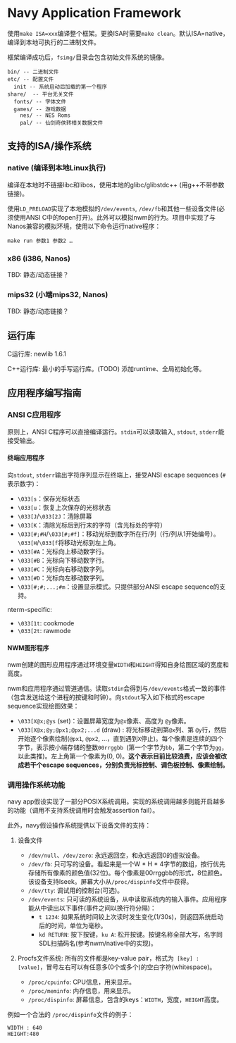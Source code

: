 # Navy Application Framework

使用`make ISA=xxx`编译整个框架。更换ISA时需要`make clean`。默认ISA=native，编译到本地可执行的二进制文件。

框架编译成功后，`fsimg/`目录会包含初始文件系统的镜像。

```
bin/ -- 二进制文件
etc/ -- 配置文件
  init -- 系统启动后加载的第一个程序
share/  -- 平台无关文件
  fonts/ -- 字体文件
  games/ -- 游戏数据
    nes/ -- NES Roms
    pal/ -- 仙剑奇侠转相关数据文件
```

## 支持的ISA/操作系统

### native (编译到本地Linux执行)

编译在本地时不链接libc和libos，使用本地的glibc/glibstdc++ (用g++不带参数链接)。

使用`LD_PRELOAD`实现了本地模拟的`/dev/events`, `/dev/fb`和其他一些设备文件(必须使用ANSI C中的fopen打开)。此外可以模拟nwm的行为。项目中实现了与Nanos兼容的模拟环境，使用以下命令运行native程序：

`make run 参数1 参数2 …`

### x86 (i386, Nanos)

TBD: 静态/动态链接？

### mips32 (小端mips32, Nanos)

TBD: 静态/动态链接？

## 运行库

C运行库: newlib 1.6.1

C++运行库: 最小的手写运行库。(TODO) 添加runtime、全局初始化等。

## 应用程序编写指南

### ANSI C应用程序

原则上，ANSI C程序可以直接编译运行。`stdin`可以读取输入, `stdout`, `stderr`能接受输出。

#### 终端应用程序

向`stdout`, `stderr`输出字符序列显示在终端上，接受ANSI escape sequences (`#`表示数字)：

* `\033[s`：保存光标状态
* `\033[u`：恢复上次保存的光标状态
* `\033[J`/`\033[2J`：清除屏幕
* `\033[K`：清除光标后到行末的字符（含光标处的字符）
* `\033[#;#H`/`\033[#;#f]`：移动光标到数字所在行/列（行/列从1开始编号）。`\033[H`/`\033[f`将移动光标到左上角。
* `\033[#A`：光标向上移动数字行。
* `\033[#B`：光标向下移动数字行。
* `\033[#C`：光标向右移动数字列。
* `\033[#D`：光标向左移动数字列。
* `\033[#;#;...;#m`：设置显示模式。只提供部分ANSI escape sequence的支持。

nterm-specific:

* `\033[1t`: cookmode
* `\033[2t`: rawmode

#### NWM图形程序

nwm创建的图形应用程序通过环境变量`WIDTH`和`HEIGHT`得知自身绘图区域的宽度和高度。

nwm和应用程序通过管道通信。读取`stdin`会得到与`/dev/events`格式一致的事件（包含发送给这个进程的按键和时钟）。向`stdout`写入如下格式的escape sequence实现绘图效果：

* `\033[X@x;@ys` (set)：设置屏幕宽度为`@x`像素、高度为 `@y`像素。
* `\033[X@x;@y;@px1;@px2;...d` (draw) : 将光标移动到第`@x`列、第 `@y`行，然后开始逐个像素绘制(`@px1`, `@px2`, …，直到遇到`X`停止)。每个像素是连续的四个字节，表示按小端存储的整数`00rrggbb `(第一个字节为`bb`，第二个字节为`gg`，以此类推)。左上角第一个像素为(0, 0)。**这个表示目前比较浪费，应该会被改成若干个escape sequences，分别负责光标控制、调色板控制、像素绘制。**

### 调用操作系统功能

navy app假设实现了一部分POSIX系统调用。实现的系统调用越多则能开启越多的功能（调用不支持系统调用时会触发assertion fail）。

此外，navy假设操作系统提供以下设备文件的支持：

1. 设备文件

    * `/dev/null`、`/dev/zero`: 永远返回空，和永远返回0的虚拟设备。
    * `/dev/fb`: 只可写的设备。看起来是一个W * H * 4字节的数组，按行优先存储所有像素的颜色值(32位)。每个像素是00rrggbb的形式，8位颜色。该设备支持lseek。屏幕大小从`/proc/dispinfo`文件中获得。
    * `/dev/tty`: 调试用的控制台(可选)。
    * `/dev/events`: 只可读的系统设备，从中读取系统内的输入事件。应用程序能从中读出以下事件(事件之间以换行符分隔)：
        * `t 1234`: 如果系统时间较上次读时发生变化(1/30s)，则返回系统启动后的时间，单位为毫秒。
        * `kd RETURN`: 按下按键，`ku A`: 松开按键。按键名称全部大写，名字同SDL扫描码名(参考nwm/native中的实现)。

2. Procfs文件系统: 所有的文件都是key-value pair，格式为` [key] : [value]`，冒号左右可以有任意多(0个或多个)的空白字符(whitespace)。

    * `/proc/cpuinfo`: CPU信息，用来显示。
    * `/proc/meminfo`: 内存信息，用来显示。
    * `/proc/dispinfo`: 屏幕信息，包含的keys：`WIDTH`，宽度，`HEIGHT`高度。


例如一个合法的 `/proc/dispinfo`文件的例子：

```
WIDTH : 640
HEIGHT:480
```
